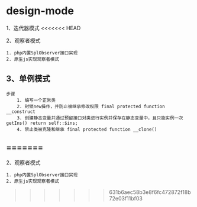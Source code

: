 # design-mode

1、迭代器模式
<<<<<<< HEAD

2、观察者模式

	1. php内置SplObserver接口实现
	2. 原生js实现观察者模式

3、单例模式
---------
	步骤
		1. 编写一个正常类
		2. 封锁new操作，并防止被继承修改权限 final protected function __construct
		3. 创建静态变量并通过预留接口对类进行实例并保存在静态变量中，且只能实例一次 getIns() return self::$ins;
		4. 禁止类被克隆和继承 final protected function __clone()
=======
------------
2、观察者模式

	1. php内置SplObserver接口实现
	2. 原生js实现观察者模式
>>>>>>> 631b6aec58b3e8f6fc472872f18b72e03f11bf03
